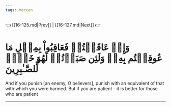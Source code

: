 ```yaml
---
tags: meccan
---
```


👈 [[16-125.md|Prev]] | [[16-127.md|Next]] 👉

# وَإِنۡ عَاقَبۡتُمۡ فَعَاقِبُواْ بِمِثۡلِ مَا عُوقِبۡتُم بِهِۦۖ وَلَئِن صَبَرۡتُمۡ لَهُوَ خَيۡرٞ لِّلصَّـٰبِرِينَ

And if you punish [an enemy, O believers], punish with an equivalent of that with which you were harmed. But if you are patient - it is better for those who are patient

---

